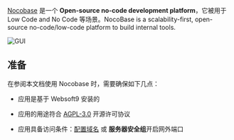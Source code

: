 [Nocobase](https://www.nocobase.com/) 是一个 **Open-source no-code development platform**，它被用于 Low Code and No Code  等场景。NocoBase is a scalability-first, open-source no-code/low-code platform to build internal tools.


![GUI](https://libs.websoft9.com/Websoft9/DocsPicture/zh/nocobase/nocobase-gui-websoft9.png)


## 准备

在参阅本文档使用 Nocobase 时，需要确保如下几点：

- 应用是基于 Websoft9 安装的

- 应用的用途符合 [AGPL-3.0](https://opensource.org/licenses/AGPL-3.0) 开源许可协议

- 应用具备访问条件：[配置域名](./guide/appsetdomain) 或 **服务器安全组**开启网外端口